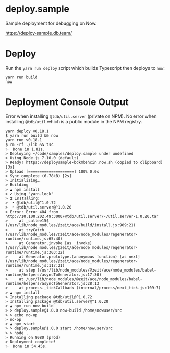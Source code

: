 # deploy.sample
Sample deployment for debugging on Now.

https://deploy-sample.db.team/



# Deploy
Run the `yarn run deploy` script which builds Typescript then deploys to `now`:

    yarn run build
    now


# Deployment Console Output
Error when installing `@tdb/util.server` (private on NPM).  No error when installing `@tdb/util` which is a public module in the NPM registry.

    yarn deploy v0.18.1
    $ yarn run build && now
    yarn run v0.18.1
    $ rm -rf ./lib && tsc
    ✨  Done in 1.81s.
    > Deploying ~/code/samples/deploy.sample under undefined
    > Using Node.js 7.10.0 (default)
    > Ready! https://deploysample-bdkmbehcin.now.sh (copied to clipboard) [3s]
    > Upload [====================] 100% 0.0s
    > Sync complete (6.78kB) [2s]
    > Initializing…
    > Building
    > ▲ npm install
    > ✓ Using "yarn.lock"
    > ⧗ Installing:
    >  ‣ @tdb/util@^1.0.72
    >  ‣ @tdb/util.server@^1.0.20
    > Error: Error 404 from http://10.100.202.49:3000/@tdb/util.server/-/util.server-1.0.20.tar
    >     at _callee15$ (/usr/lib/node_modules/@zeit/ace/build/install.js:909:21)
    >     at tryCatch (/usr/lib/node_modules/@zeit/ace/node_modules/regenerator-runtime/runtime.js:65:40)
    >     at Generator.invoke [as _invoke] (/usr/lib/node_modules/@zeit/ace/node_modules/regenerator-runtime/runtime.js:303:22)
    >     at Generator.prototype.(anonymous function) [as next] (/usr/lib/node_modules/@zeit/ace/node_modules/regenerator-runtime/runtime.js:117:21)
    >     at step (/usr/lib/node_modules/@zeit/ace/node_modules/babel-runtime/helpers/asyncToGenerator.js:17:30)
    >     at /usr/lib/node_modules/@zeit/ace/node_modules/babel-runtime/helpers/asyncToGenerator.js:28:13
    >     at process._tickCallback (internal/process/next_tick.js:109:7)
    > ▲ npm install
    > Installing package @tdb/util@^1.0.72
    > Installing package @tdb/util.server@^1.0.20
    > ▲ npm run now-build
    > > deploy.sample@1.0.0 now-build /home/nowuser/src
    > > echo no-op
    > no-op
    > ▲ npm start
    > > deploy.sample@1.0.0 start /home/nowuser/src
    > > node .
    > Running on 8080 (prod)
    > Deployment complete!
    ✨  Done in 54.45s.



